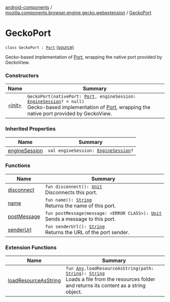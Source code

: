 [android-components](../../index.md) / [mozilla.components.browser.engine.gecko.webextension](../index.md) / [GeckoPort](./index.md)

# GeckoPort

`class GeckoPort : `[`Port`](../../mozilla.components.concept.engine.webextension/-port/index.md) [(source)](https://github.com/mozilla-mobile/android-components/blob/master/components/browser/engine-gecko-beta/src/main/java/mozilla/components/browser/engine/gecko/webextension/GeckoWebExtension.kt#L373)

Gecko-based implementation of [Port](../../mozilla.components.concept.engine.webextension/-port/index.md), wrapping the native port provided by GeckoView.

### Constructors

| Name | Summary |
|---|---|
| [&lt;init&gt;](-init-.md) | `GeckoPort(nativePort: `[`Port`](https://mozilla.github.io/geckoview/javadoc/mozilla-central/org/mozilla/geckoview/WebExtension/Port.html)`, engineSession: `[`EngineSession`](../../mozilla.components.concept.engine/-engine-session/index.md)`? = null)`<br>Gecko-based implementation of [Port](../../mozilla.components.concept.engine.webextension/-port/index.md), wrapping the native port provided by GeckoView. |

### Inherited Properties

| Name | Summary |
|---|---|
| [engineSession](../../mozilla.components.concept.engine.webextension/-port/engine-session.md) | `val engineSession: `[`EngineSession`](../../mozilla.components.concept.engine/-engine-session/index.md)`?` |

### Functions

| Name | Summary |
|---|---|
| [disconnect](disconnect.md) | `fun disconnect(): `[`Unit`](https://kotlinlang.org/api/latest/jvm/stdlib/kotlin/-unit/index.html)<br>Disconnects this port. |
| [name](name.md) | `fun name(): `[`String`](https://kotlinlang.org/api/latest/jvm/stdlib/kotlin/-string/index.html)<br>Returns the name of this port. |
| [postMessage](post-message.md) | `fun postMessage(message: <ERROR CLASS>): `[`Unit`](https://kotlinlang.org/api/latest/jvm/stdlib/kotlin/-unit/index.html)<br>Sends a message to this port. |
| [senderUrl](sender-url.md) | `fun senderUrl(): `[`String`](https://kotlinlang.org/api/latest/jvm/stdlib/kotlin/-string/index.html)<br>Returns the URL of the port sender. |

### Extension Functions

| Name | Summary |
|---|---|
| [loadResourceAsString](../../mozilla.components.support.test.file/kotlin.-any/load-resource-as-string.md) | `fun `[`Any`](https://kotlinlang.org/api/latest/jvm/stdlib/kotlin/-any/index.html)`.loadResourceAsString(path: `[`String`](https://kotlinlang.org/api/latest/jvm/stdlib/kotlin/-string/index.html)`): `[`String`](https://kotlinlang.org/api/latest/jvm/stdlib/kotlin/-string/index.html)<br>Loads a file from the resources folder and returns its content as a string object. |
